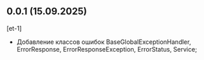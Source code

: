 ## 0.0.1 (15.09.2025)
[et-1]
* Добавление классов ошибок
  BaseGlobalExceptionHandler,
  ErrorResponse,
  ErrorResponseException,
  ErrorStatus,
  Service;